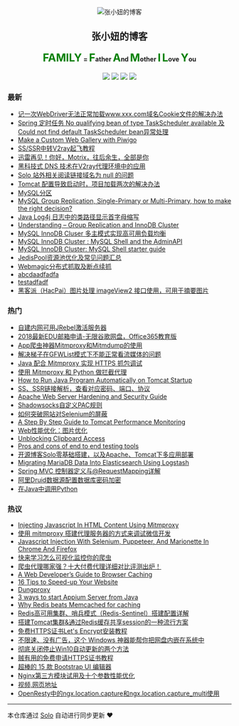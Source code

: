 <p align="center"><img alt="张小妞的博客" src="https://fuyiyi.imdo.co/favicon.png"></p><h2 align="center">
张小妞的博客
</h2>

<h4 align="center"><font color="green" size="5em"><strong>FAMILY</strong></font> = <font color="green" size="5em"><strong>F</strong></font>ather <font color="green" size="5em"><strong>A</strong></font>nd <font color="green" size="5em"><strong>M</strong></font>other <font color="green" size="5em"><strong>I</strong></font> <font color="green" size="5em"><strong>L</strong></font>ove <font color="green" size="5em"><strong>Y</strong></font>ou</h4>
<p align="center"><a title="张小妞的博客" target="_blank" href="https://github.com/zxniuniu/solo-blog"><img src="https://img.shields.io/github/last-commit/zxniuniu/solo-blog.svg?style=flat-square&color=FF9900"></a>
<a title="GitHub repo size in bytes" target="_blank" href="https://github.com/zxniuniu/solo-blog"><img src="https://img.shields.io/github/repo-size/zxniuniu/solo-blog.svg?style=flat-square"></a>
<a title="Solo Version" target="_blank" href="https://github.com/b3log/solo/releases"><img src="https://img.shields.io/badge/solo-3.6.0-f1e05a.svg?style=flat-square&color=blueviolet"></a>
<a title="Hits" target="_blank" href="https://github.com/b3log/hits"><img src="https://hits.b3log.org/zxniuniu/solo-blog.svg"></a></p>

### 最新

* [记一次WebDriver无法正常加载www.xxx.com域名Cookie文件的解决办法](https://fuyiyi.imdo.co/articles/2019/05/29/1559101766149.html)
* [Spring 定时任务 No qualifying bean of type TaskScheduler available 及 Could not find default TaskScheduler bean异常处理](https://fuyiyi.imdo.co/articles/2019/05/29/1559099232927.html)
* [Make a Custom Web Gallery with Piwigo](https://fuyiyi.imdo.co/articles/2019/05/25/1558775351826.html)
* [SS/SSR中转V2ray起飞教程](https://fuyiyi.imdo.co/articles/2019/05/23/1558608311047.html)
* [迅雷再见！你好，Motrix，往后余生，全部是你](https://fuyiyi.imdo.co/articles/2019/05/22/1558521398548.html)
* [黑科技式 DNS 技术在V2ray代理环境中的应用](https://fuyiyi.imdo.co/articles/2019/05/21/1558442529612.html)
* [Solo 站外相关阅读链接域名为 null 的问题](https://fuyiyi.imdo.co/articles/2019/05/11/1557559874495.html)
* [Tomcat 配置导致启动时，项目加载两次的解决办法](https://fuyiyi.imdo.co/articles/2019/05/11/1557556661045.html)
* [MySQL分区](https://fuyiyi.imdo.co/articles/2019/03/30/1553915185147.html)
* [MySQL Group Replication, Single-Primary or Multi-Primary, how to make the right decision?](https://fuyiyi.imdo.co/articles/2019/03/21/1553148807220.html)
* [Java Log4j 日志中的类路径显示首字母缩写](https://fuyiyi.imdo.co/articles/2019/03/21/1553147675859.html)
* [Understanding – Group Replication and InnoDB Cluster](https://fuyiyi.imdo.co/articles/2019/03/16/1552743939239.html)
* [MySQL InnoDB Cluser 多主模式实现高可用负载均衡](https://fuyiyi.imdo.co/articles/2019/03/16/1552738515472.html)
* [MySQL InnoDB Cluster : MySQL Shell and the AdminAPI](https://fuyiyi.imdo.co/articles/2019/03/15/1552655703703.html)
* [MySQL InnoDB Cluster: MySQL Shell starter guide](https://fuyiyi.imdo.co/articles/2019/03/15/1552635882569.html)
* [JedisPool资源池优化及常见问题汇总](https://fuyiyi.imdo.co/articles/2019/03/12/1552377395451.html)
* [Webmagic分布式抓取及断点续抓](https://fuyiyi.imdo.co/articles/2019/03/05/1551771448799.html)
* [abcdaadfadfa](https://fuyiyi.imdo.co/articles/2019/02/26/1551170205349.html)
* [testadfadf](https://fuyiyi.imdo.co/articles/2019/03/02/1551519943422.html)
* [黑客派（HacPai）图片处理 imageView2 接口使用，可用于摘要图片](https://fuyiyi.imdo.co/articles/2019/02/25/1551085983283.html)

### 热门

* [自建内网可用JRebel激活服务器](https://fuyiyi.imdo.co/articles/2018/10/09/1539066409411.html)
* [2018最新EDU邮箱申请-无限谷歌网盘，Office365教育版](https://fuyiyi.imdo.co/articles/2018/11/04/1541296167680.html)
* [App爬虫神器Mitmproxy和Mitmdump的使用](https://fuyiyi.imdo.co/articles/2018/10/12/1539357030798.html)
* [解决梯子在GFWList模式下不能正常看流媒体的问题](https://fuyiyi.imdo.co/articles/2018/10/26/1540532958285.html)
* [Java 配合 Mitmproxy 实现 HTTPS 抓包调试](https://fuyiyi.imdo.co/articles/2018/10/10/1539181755175.html)
* [使用 Mitmproxy 和 Python 做拦截代理](https://fuyiyi.imdo.co/articles/2018/10/10/1539183788285.html)
* [How to Run Java Program Automatically on Tomcat Startup](https://fuyiyi.imdo.co/articles/2018/10/09/1539064578164.html)
* [SS、SSR链接解析，查看对应密码、端口、协议](https://fuyiyi.imdo.co/articles/2018/10/24/1540351937866.html)
* [Apache Web Server Hardening and Security Guide](https://fuyiyi.imdo.co/articles/2018/10/04/1538621106899.html)
* [Shadowsocks自定义PAC规则](https://fuyiyi.imdo.co/articles/2018/09/30/1538314978887.html)
* [如何突破网站对Selenium的屏蔽](https://fuyiyi.imdo.co/articles/2018/10/12/1539355419624.html)
* [A Step By Step Guide to Tomcat Performance Monitoring](https://fuyiyi.imdo.co/articles/2018/11/22/1542873600838.html)
* [Web性能优化：图片优化](https://fuyiyi.imdo.co/articles/2018/10/21/1540107913766.html)
* [ Unblocking Clipboard Access](https://fuyiyi.imdo.co/articles/2018/11/21/1542762548365.html)
* [Pros and cons of end to end testing tools](https://fuyiyi.imdo.co/articles/2018/11/24/1543063983807.html)
* [开源博客Solo零基础搭建，以及Apache、Tomcat下多应用部署](https://fuyiyi.imdo.co/articles/2018/09/08/1536376494775.html)
* [Migrating MariaDB Data Into Elasticsearch Using Logstash](https://fuyiyi.imdo.co/articles/2019/01/04/1546576680169.html)
* [Spring MVC 控制器定义与@RequestMapping详解](https://fuyiyi.imdo.co/articles/2018/12/23/1545494483392.html)
* [阿里Druid数据源配置数据库密码加密](https://fuyiyi.imdo.co/articles/2018/09/18/1537258285996.html)
* [在Java中调用Python](https://fuyiyi.imdo.co/articles/2018/09/09/1536454673406.html)

### 热议

* [Injecting Javascript In HTML Content Using Mitmproxy](https://fuyiyi.imdo.co/articles/2018/10/11/1539269886178.html)
* [使用 mitmproxy 搭建代理服务器的方式来调试微信开发](https://fuyiyi.imdo.co/articles/2018/10/12/1539357392353.html)
* [Javascript Injection With Selenium, Puppeteer, And Marionette In Chrome And Firefox](https://fuyiyi.imdo.co/articles/2018/10/12/1539357955729.html)
* [快来学习怎么可视化监控你的爬虫](https://fuyiyi.imdo.co/articles/2018/10/16/1539669051470.html)
* [爬虫代理哪家强？十大付费代理详细对比评测出炉！](https://fuyiyi.imdo.co/articles/2018/10/16/1539680984436.html)
* [A Web Developer’s Guide to Browser Caching](https://fuyiyi.imdo.co/articles/2018/10/18/1539837869502.html)
* [16 Tips to Speed-up Your Website](https://fuyiyi.imdo.co/articles/2018/10/18/1539848872657.html)
* [Dungproxy](https://fuyiyi.imdo.co/articles/2018/10/26/1540514420315.html)
* [3 ways to start Appium Server from Java](https://fuyiyi.imdo.co/articles/2018/11/04/1541295639948.html)
* [Why Redis beats Memcached for caching](https://fuyiyi.imdo.co/articles/2019/02/02/1549069716678.html)
* [Redis高可用集群、哨兵模式（Redis-Sentinel）搭建配置详解](https://fuyiyi.imdo.co/articles/2019/02/02/1549076687909.html)
* [搭建Tomcat集群&通过Redis缓存共享session的一种流行方案](https://fuyiyi.imdo.co/articles/2019/02/02/1549081414704.html)
* [免费HTTPS证书Let's Encrypt安装教程](https://fuyiyi.imdo.co/articles/2019/02/11/1549854698138.html)
* [不限速、没有广告，这个 Windows 神器能帮你把网盘内嵌在系统中](https://fuyiyi.imdo.co/articles/2019/02/11/1549856538500.html)
* [彻底关闭停止Win10自动更新的两个方法](https://fuyiyi.imdo.co/articles/2019/02/11/1549856602470.html)
* [贼有用的免费申请HTTPS证书教程](https://fuyiyi.imdo.co/articles/2019/02/11/1549860308781.html)
* [超棒的 15 款 Bootstrap UI 编辑器](https://fuyiyi.imdo.co/articles/2019/02/13/1550046963221.html)
* [Nginx第三方模块试用及十个参数性能优化](https://fuyiyi.imdo.co/articles/2019/02/19/1550554739444.html)
* [视频,网页地址](https://fuyiyi.imdo.co/articles/2019/02/19/1550556781219.html)
* [OpenResty中的ngx.location.capture和ngx.location.capture_multi使用](https://fuyiyi.imdo.co/articles/2019/02/21/1550713663087.html)

---

本仓库通过 [Solo](https://github.com/b3log/solo) 自动进行同步更新 ❤️ 